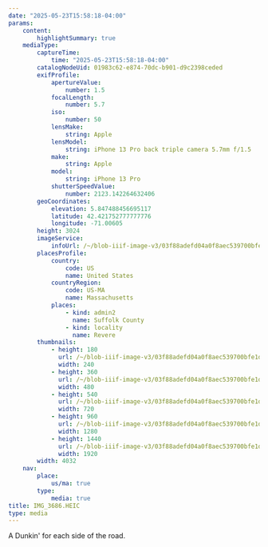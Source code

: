 ```yaml
---
date: "2025-05-23T15:58:18-04:00"
params:
    content:
        highlightSummary: true
    mediaType:
        captureTime:
            time: "2025-05-23T15:58:18-04:00"
        catalogNodeUid: 01983c62-e874-70dc-b901-d9c2398ceded
        exifProfile:
            apertureValue:
                number: 1.5
            focalLength:
                number: 5.7
            iso:
                number: 50
            lensMake:
                string: Apple
            lensModel:
                string: iPhone 13 Pro back triple camera 5.7mm f/1.5
            make:
                string: Apple
            model:
                string: iPhone 13 Pro
            shutterSpeedValue:
                number: 2123.142264632406
        geoCoordinates:
            elevation: 5.847488456695117
            latitude: 42.421752777777776
            longitude: -71.00605
        height: 3024
        imageService:
            infoUrl: /~/blob-iiif-image-v3/03f88adefd04a0f8aec539700bfe1df76d4af5a8074cd40ffc15c1764dcee5f0/info.json
        placesProfile:
            country:
                code: US
                name: United States
            countryRegion:
                code: US-MA
                name: Massachusetts
            places:
                - kind: admin2
                  name: Suffolk County
                - kind: locality
                  name: Revere
        thumbnails:
            - height: 180
              url: /~/blob-iiif-image-v3/03f88adefd04a0f8aec539700bfe1df76d4af5a8074cd40ffc15c1764dcee5f0/full/240%2C180/0/default.jpg
              width: 240
            - height: 360
              url: /~/blob-iiif-image-v3/03f88adefd04a0f8aec539700bfe1df76d4af5a8074cd40ffc15c1764dcee5f0/full/480%2C360/0/default.jpg
              width: 480
            - height: 540
              url: /~/blob-iiif-image-v3/03f88adefd04a0f8aec539700bfe1df76d4af5a8074cd40ffc15c1764dcee5f0/full/720%2C540/0/default.jpg
              width: 720
            - height: 960
              url: /~/blob-iiif-image-v3/03f88adefd04a0f8aec539700bfe1df76d4af5a8074cd40ffc15c1764dcee5f0/full/1280%2C960/0/default.jpg
              width: 1280
            - height: 1440
              url: /~/blob-iiif-image-v3/03f88adefd04a0f8aec539700bfe1df76d4af5a8074cd40ffc15c1764dcee5f0/full/1920%2C1440/0/default.jpg
              width: 1920
        width: 4032
    nav:
        place:
            us/ma: true
        type:
            media: true
title: IMG_3686.HEIC
type: media
---
```


A Dunkin' for each side of the road.
